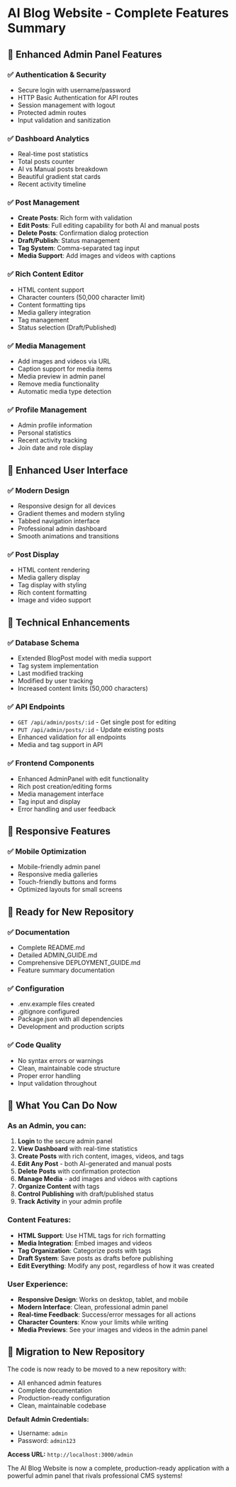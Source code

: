 # AI Blog Website - Complete Features Summary

## 🎉 Enhanced Admin Panel Features

### ✅ **Authentication & Security**
- Secure login with username/password
- HTTP Basic Authentication for API routes
- Session management with logout
- Protected admin routes
- Input validation and sanitization

### ✅ **Dashboard Analytics**
- Real-time post statistics
- Total posts counter
- AI vs Manual posts breakdown
- Beautiful gradient stat cards
- Recent activity timeline

### ✅ **Post Management**
- **Create Posts**: Rich form with validation
- **Edit Posts**: Full editing capability for both AI and manual posts
- **Delete Posts**: Confirmation dialog protection
- **Draft/Publish**: Status management
- **Tag System**: Comma-separated tag input
- **Media Support**: Add images and videos with captions

### ✅ **Rich Content Editor**
- HTML content support
- Character counters (50,000 character limit)
- Content formatting tips
- Media gallery integration
- Tag management
- Status selection (Draft/Published)

### ✅ **Media Management**
- Add images and videos via URL
- Caption support for media items
- Media preview in admin panel
- Remove media functionality
- Automatic media type detection

### ✅ **Profile Management**
- Admin profile information
- Personal statistics
- Recent activity tracking
- Join date and role display

## 🎨 **Enhanced User Interface**

### ✅ **Modern Design**
- Responsive design for all devices
- Gradient themes and modern styling
- Tabbed navigation interface
- Professional admin dashboard
- Smooth animations and transitions

### ✅ **Post Display**
- HTML content rendering
- Media gallery display
- Tag display with styling
- Rich content formatting
- Image and video support

## 🔧 **Technical Enhancements**

### ✅ **Database Schema**
- Extended BlogPost model with media support
- Tag system implementation
- Last modified tracking
- Modified by user tracking
- Increased content limits (50,000 characters)

### ✅ **API Endpoints**
- `GET /api/admin/posts/:id` - Get single post for editing
- `PUT /api/admin/posts/:id` - Update existing posts
- Enhanced validation for all endpoints
- Media and tag support in API

### ✅ **Frontend Components**
- Enhanced AdminPanel with edit functionality
- Rich post creation/editing forms
- Media management interface
- Tag input and display
- Error handling and user feedback

## 📱 **Responsive Features**

### ✅ **Mobile Optimization**
- Mobile-friendly admin panel
- Responsive media galleries
- Touch-friendly buttons and forms
- Optimized layouts for small screens

## 🚀 **Ready for New Repository**

### ✅ **Documentation**
- Complete README.md
- Detailed ADMIN_GUIDE.md
- Comprehensive DEPLOYMENT_GUIDE.md
- Feature summary documentation

### ✅ **Configuration**
- .env.example files created
- .gitignore configured
- Package.json with all dependencies
- Development and production scripts

### ✅ **Code Quality**
- No syntax errors or warnings
- Clean, maintainable code structure
- Proper error handling
- Input validation throughout

## 🎯 **What You Can Do Now**

### **As an Admin, you can:**
1. **Login** to the secure admin panel
2. **View Dashboard** with real-time statistics
3. **Create Posts** with rich content, images, videos, and tags
4. **Edit Any Post** - both AI-generated and manual posts
5. **Delete Posts** with confirmation protection
6. **Manage Media** - add images and videos with captions
7. **Organize Content** with tags
8. **Control Publishing** with draft/published status
9. **Track Activity** in your admin profile

### **Content Features:**
- **HTML Support**: Use HTML tags for rich formatting
- **Media Integration**: Embed images and videos
- **Tag Organization**: Categorize posts with tags
- **Draft System**: Save posts as drafts before publishing
- **Edit Everything**: Modify any post, regardless of how it was created

### **User Experience:**
- **Responsive Design**: Works on desktop, tablet, and mobile
- **Modern Interface**: Clean, professional admin panel
- **Real-time Feedback**: Success/error messages for all actions
- **Character Counters**: Know your limits while writing
- **Media Previews**: See your images and videos in the admin panel

## 🔄 **Migration to New Repository**

The code is now ready to be moved to a new repository with:
- All enhanced admin features
- Complete documentation
- Production-ready configuration
- Clean, maintainable codebase

**Default Admin Credentials:**
- Username: `admin`
- Password: `admin123`

**Access URL:** `http://localhost:3000/admin`

The AI Blog Website is now a complete, production-ready application with a powerful admin panel that rivals professional CMS systems!
